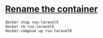 # [Rename the container](https://github.com/Janis-Rullis-IT/lara5-vue2-api/issues/14)

```shell
docker stop ruu-laravel5
docker rm ruu-laravel5
docker-compose up ruu-laravel8
```
